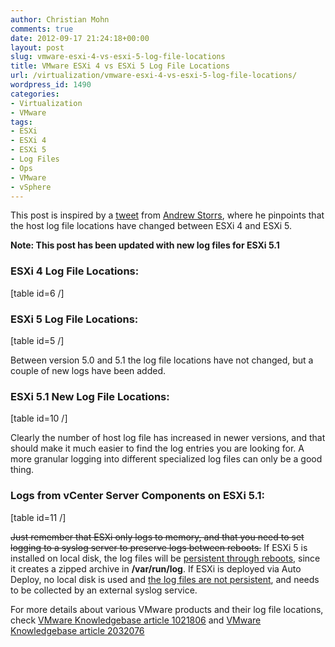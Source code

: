 ```yaml
---
author: Christian Mohn
comments: true
date: 2012-09-17 21:24:18+00:00
layout: post
slug: vmware-esxi-4-vs-esxi-5-log-file-locations
title: VMware ESXi 4 vs ESXi 5 Log File Locations
url: /virtualization/vmware-esxi-4-vs-esxi-5-log-file-locations/
wordpress_id: 1490
categories:
- Virtualization
- VMware
tags:
- ESXi
- ESXi 4
- ESXi 5
- Log Files
- Ops
- VMware
- vSphere
---
```


This post is inspired by a [tweet](http://twitter.com/#!/astorrs/status/113710978868326400) from [Andrew Storrs](http://twitter.com/astorrs), where he pinpoints that the host log file locations have changed between ESXi 4 and ESXi 5.

**Note: This post has been updated with new log files for ESXi 5.1**


### ESXi 4 Log File Locations:


[table id=6 /]


### ESXi 5 Log File Locations:


[table id=5 /]

Between version 5.0 and 5.1 the log file locations have not changed, but a couple of new logs have been added.





### ESXi 5.1 New Log File Locations:






[table id=10 /]




Clearly the number of host log file has increased in newer versions, and that should make it much easier to find the log entries you are looking for. A more granular logging into different specialized log files can only be a good thing.





### Logs from vCenter Server Components on ESXi 5.1:






[table id=11 /]






<del>Just remember that ESXi only logs to memory, and that you need to set logging to a syslog server to preserve logs between reboots.</del> If ESXi 5 is installed on local disk, the log files will be [persistent through reboots](http://vninja.net/virtualization/vmware-esxi-4-vs-esxi-5-log-file-locations/#comment-3971), since it creates a zipped archive in **/var/run/log**. If ESXi is deployed via Auto Deploy, no local disk is used and [the log files are not persistent](http://vninja.net/virtualization/vmware-esxi-4-vs-esxi-5-log-file-locations/#comment-3973), and needs to be collected by an external syslog service.

For more details about various VMware products and their log file locations, check [VMware Knowledgebase article 1021806](http://kb.vmware.com/selfservice/search.do?cmd=displayKC&docType=kc&docTypeID=DT_KB_1_1&externalId=1021806) and [VMware Knowledgebase article 2032076](http://kb.vmware.com/selfservice/microsites/search.do?language=en_US&cmd=displayKC&externalId=2032076)
